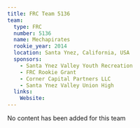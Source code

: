 ```yaml
---
title: FRC Team 5136
team:
  type: FRC
  number: 5136
  name: Mechapirates
  rookie_year: 2014
  location: Santa Ynez, California, USA
  sponsors:
    - Santa Ynez Valley Youth Recreation
    - FRC Rookie Grant
    - Corner Capital Partners LLC
    - Santa Ynez Valley Union High
  links:
    Website: 
---
```

No content has been added for this team